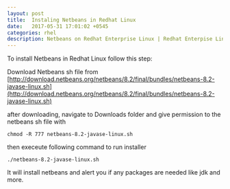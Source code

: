 ```yaml
---
layout: post
title:  Instaling Netbeans in Redhat Linux
date:   2017-05-31 17:01:02 +0545
categories: rhel
description: Netbeans on Redhat Enterprise Linux | Redhat Enterpise Linux Blog , How to
---
```


To install Netbeans in Redhat Linux follow this step:

Download Netbeans sh file from [http://download.netbeans.org/netbeans/8.2/final/bundles/netbeans-8.2-javase-linux.sh](http://download.netbeans.org/netbeans/8.2/final/bundles/netbeans-8.2-javase-linux.sh)

after downloading, navigate to Downloads folder and give permission to the netbeans sh file with

	chmod -R 777 netbeans-8.2-javase-linux.sh

then execeute following command to run installer

	./netbeans-8.2-javase-linux.sh

It will install netbeans and alert you if any packages are needed like jdk and more.